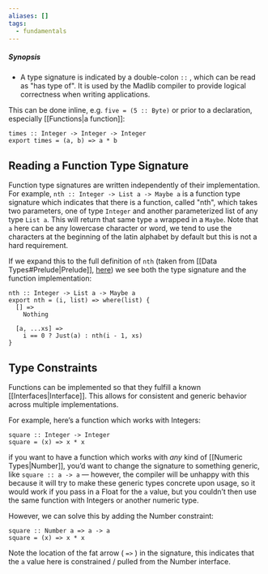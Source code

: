```yaml
---
aliases: []
tags:
  - fundamentals
---
```

##### Synopsis
- A type signature is indicated by a double-colon `::` , which can be read as "has type of". It is used by the Madlib compiler to provide logical correctness when writing applications.

This can be done inline, e.g. <code>five = (5 :: Byte)</code> or prior to a declaration, especially [[Functions|a function]]:
```
times :: Integer -> Integer -> Integer
export times = (a, b) => a * b 
```

## Reading a Function Type Signature

Function type signatures are written independently of their implementation.
For example, `nth :: Integer -> List a -> Maybe a` is a function type signature which indicates that there is a function, called "nth", which takes two parameters, one of type `Integer` and another parameterized list of any type `List a`. This will return that same type `a` wrapped in a `Maybe`. Note that `a` here can be any lowercase character or word, we tend to use the characters at the beginning of the latin alphabet by default but this is not a hard requirement.

If we expand this to the full definition of `nth` (taken from [[Data Types#Prelude|Prelude]], [here](https://github.com/madlib-lang/madlib/blob/7b9f98c09c70a03a036b900bc7f08e9eb2302f12/prelude/__internal__/List.mad#L372-L387)) we see both the type signature and the function implementation:
```
nth :: Integer -> List a -> Maybe a
export nth = (i, list) => where(list) {
  [] =>
    Nothing

  [a, ...xs] =>
    i == 0 ? Just(a) : nth(i - 1, xs)
}
```

## Type Constraints
Functions can be implemented so that they fulfill a known [[Interfaces|Interface]]. This allows for consistent and generic behavior across multiple implementations. 

For example, here’s a function which works with Integers:

```mad
square :: Integer -> Integer
square = (x) => x * x
```

if you want to have a function which works with _any_ kind of [[Numeric Types|Number]], you’d want to change the signature to something generic, like `square :: a -> a`  — however, the compiler will be unhappy with this because it will try to make these generic types concrete upon usage, so it would work if you pass in a Float for the `a` value, but you couldn’t then use the same function with Integers or another numeric type.

However, we can solve this by adding the Number constraint:

```mad
square :: Number a => a -> a
square = (x) => x * x
```

Note the location of the fat arrow ( <code>=></code> ) in the signature, this indicates that the `a` value here is constrained / pulled from the Number interface.